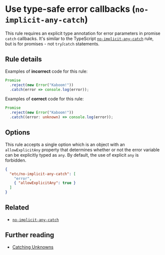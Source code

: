 # Use type-safe error callbacks (`no-implicit-any-catch`)

This rule requires an explicit type annotation for error parameters in promise `catch` callbacks. It's similar to the TypeScript [`no-implicit-any-catch`](https://github.com/typescript-eslint/typescript-eslint/blob/e01204931e460f5e6731abc443c88d666ca0b07a/packages/eslint-plugin/docs/rules/no-implicit-any-catch.md) rule, but is for promises - not `try`/`catch` statements.

## Rule details

Examples of **incorrect** code for this rule:

```ts
Promise
  .reject(new Error("Kaboom!"))
  .catch(error => console.log(error));
```

Examples of **correct** code for this rule:

```ts
Promise
  .reject(new Error("Kaboom!"))
  .catch((error: unknown) => console.log(error));
```

## Options

This rule accepts a single option which is an object with an `allowExplicitAny` property that determines whether or not the error variable can be explicitly typed as `any`. By default, the use of explicit `any` is forbidden.

```json
{
  "etc/no-implicit-any-catch": [
    "error",
    { "allowExplicitAny": true }
  ]
}
```

## Related

- [`no-implicit-any-catch`](https://github.com/typescript-eslint/typescript-eslint/blob/e01204931e460f5e6731abc443c88d666ca0b07a/packages/eslint-plugin/docs/rules/no-implicit-any-catch.md)

## Further reading

- [Catching Unknowns](https://ncjamieson.com/catching-unknowns/)
